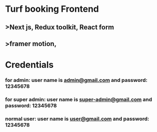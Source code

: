 # Turf booking Frontend

## >Next js, Redux toolkit, React form
## >framer motion, 

# Credentials
### for admin: user name is admin@gmail.com and password: 12345678
### for super admin: user name is super-admin@gmail.com and password: 12345678
### normal user: user name is user@gmail.com and password: 12345678


